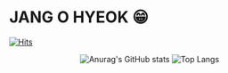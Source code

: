 # JANG O HYEOK 😁


[![Hits](https://hits.seeyoufarm.com/api/count/incr/badge.svg?url=https%3A%2F%2Fgithub.com%2FJangBar&count_bg=%23FFADAD&title_bg=%23FFDAC7&icon=&icon_color=%23E7E7E7&title=hits&edge_flat=false)](https://hits.seeyoufarm.com)


 <div align="center">
   
![Anurag's GitHub stats](https://github-readme-stats.vercel.app/api?username=JangBar&show_icons=true&theme=tokyonight)
 ![Top Langs](https://github-readme-stats.vercel.app/api/top-langs/?username=JangBar&layout=compact&theme=tokyonight)

</div>
